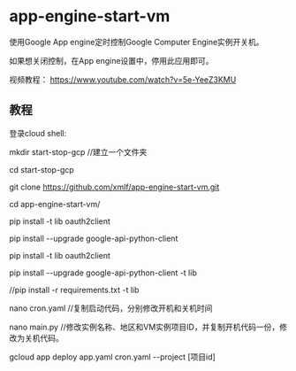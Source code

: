 # app-engine-start-vm
使用Google App engine定时控制Google Computer Engine实例开关机。


如果想关闭控制，在App engine设置中，停用此应用即可。

视频教程：
https://www.youtube.com/watch?v=5e-YeeZ3KMU

## 教程
登录cloud shell:

mkdir start-stop-gcp //建立一个文件夹

cd start-stop-gcp

git clone https://github.com/xmlf/app-engine-start-vm.git

cd app-engine-start-vm/

pip install -t lib oauth2client

pip install --upgrade google-api-python-client

pip install -t lib oauth2client

pip install --upgrade google-api-python-client -t lib

//pip install -r requirements.txt -t lib

nano cron.yaml
//复制启动代码，分别修改开机和关机时间

nano main.py
//修改实例名称、地区和VM实例项目ID，并复制开机代码一份，修改为关机代码。

gcloud app deploy app.yaml cron.yaml --project [项目id]

